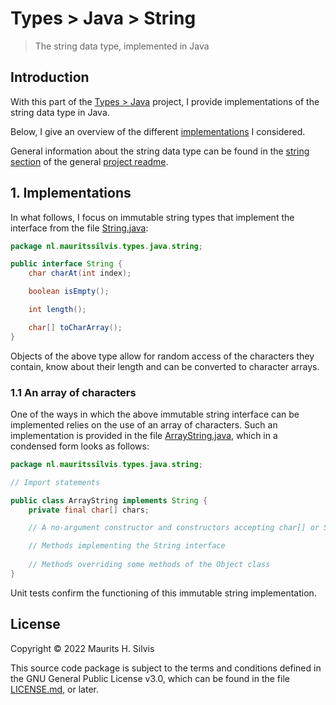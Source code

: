 # Types > Java > String

> The string data type, implemented in Java

## Introduction

With this part of the [Types > Java](../../../../../../../..) project, I provide implementations of the string data type in Java.

Below, I give an overview of the different [implementations](#1-implementations) I considered.

General information about the string data type can be found in the [string section](../../../../../../../../../README.md#31-string) of the general [project readme](../../../../../../../../../README.md).

## 1. Implementations

In what follows, I focus on immutable string types that implement the interface from the file [String.java](String.java):

```java
package nl.mauritssilvis.types.java.string;

public interface String {
    char charAt(int index);

    boolean isEmpty();

    int length();

    char[] toCharArray();
}
```

Objects of the above type allow for random access of the characters they contain, know about their length and can be converted to character arrays.

### 1.1 An array of characters

One of the ways in which the above immutable string interface can be implemented relies on the use of an array of characters. Such an implementation is provided in the file [ArrayString.java](ArrayString.java), which in a condensed form looks as follows:

```java
package nl.mauritssilvis.types.java.string;

// Import statements

public class ArrayString implements String {
    private final char[] chars;

    // A no-argument constructor and constructors accepting char[] or String objects

    // Methods implementing the String interface 
    
    // Methods overriding some methods of the Object class
}
```

Unit tests confirm the functioning of this immutable string implementation.

## License

Copyright © 2022 Maurits H. Silvis

This source code package is subject to the terms and conditions defined in the GNU General Public License v3.0, which can be found in the file [LICENSE.md](../../../../../../../../../LICENSE.md), or later.
